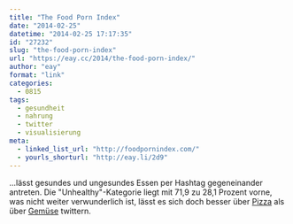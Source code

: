 ```yaml
---
title: "The Food Porn Index"
date: "2014-02-25"
datetime: "2014-02-25 17:17:35"
id: "27232"
slug: "the-food-porn-index"
url: "https://eay.cc/2014/the-food-porn-index/"
author: "eay"
format: "link"
categories:
  - 0815
tags:
  - gesundheit
  - nahrung
  - twitter
  - visualisierung
meta:
  - linked_list_url: "http://foodpornindex.com/"
  - yourls_shorturl: "http://eay.li/2d9"
---
```


...lässt gesundes und ungesundes Essen per Hashtag gegeneinander antreten. Die "Unhealthy"-Kategorie liegt mit 71,9 zu 28,1 Prozent vorne, was nicht weiter verwunderlich ist, lässt es sich doch besser über [Pizza](http://foodpornindex.com/pizza) als über [Gemüse](http://foodpornindex.com/vegetable) twittern.
